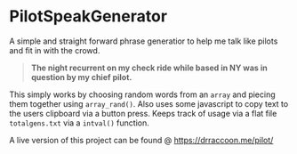 # PilotSpeakGenerator
A simple and straight forward phrase generatior to help me talk like pilots and fit in with the crowd.

> **The night recurrent on my check ride while based in NY was in question by my chief pilot.**

This simply works by choosing random words from an `array` and piecing them together using `array_rand()`. Also uses some javascript to copy text to the users clipboard via a button press. Keeps track of usage via a flat file `totalgens.txt` via  a `intval()` function.

A live version of this project can be found @ https://drraccoon.me/pilot/

